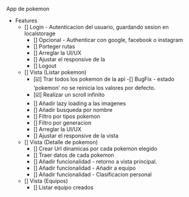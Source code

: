 App de pokemon

- Features
  - [] Login - Autenticacion del usuario, guardando sesion en localstorage
    - [] Opcional - Authenticar con google, facebook o instagram
    - [] Porteger rutas
    - [] Arreglar la UI/UX
    - [] Ajustar el responsive de la 
    - [] Logout
  - [] Vista (Listar pokemon)
    - [☑️] Trar todos los pokemon de la api
      -[] BugFix - estado 'pokemon' no se reinicia los valores por defecto.
    - [☑️] Realizar un scroll infinito
    - [] Añadir lazy loading a las imagenes
    - [] Añadir busqueda por nombre
    - [] Filtro por tipos pokemon
    - [] Filtro por generacion
    - [] Arreglar la UI/UX
    - [] Ajustar el responsive de la vista
  - [] Vista (Detalle de pokemon)
    - [] Crear Url dinamicas por cada pokemon elegido
    - [] Traer datos de cada pokemon
    - [] Añadir funcionalidad - retorno a vista principal.
    - [] Añadir funcionalidad - Añadir a equipo
    - [] Añadir funcionalidad - Clasificacion personal
  - [] Vista (Equipos)
    - [] Listar equipo creados 
